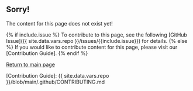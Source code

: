 ## Sorry!

The content for this page does not exist yet!

{% if include.issue %}
To contribute to this page, see the following [GitHub Issue]({{ site.data.vars.repo }}/issues/{{include.issue}}) for details.
{% else %}
If you would like to contribute content for this page, please visit our [Contribution Guide].
{% endif %}

[Return to main page]({{site.baseurl}}/)

[Contribution Guide]: {{ site.data.vars.repo }}/blob/main/.github/CONTRIBUTING.md